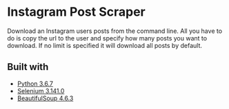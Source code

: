 # Instagram Post Scraper

Download an Instagram users posts from the command line. All you have to do is copy the url to the user and specify how many posts you want to download. If no limit is specified it will download all posts by default.

## Built with

- [Python 3.6.7](https://www.python.org/)
- [Selenium 3.141.0](https://docs.seleniumhq.org/)
- [BeautifulSoup 4.6.3](https://www.crummy.com/software/BeautifulSoup/)
